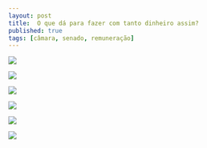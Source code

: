 ```yaml
---
layout: post
title:  O que dá para fazer com tanto dinheiro assim?
published: true
tags: [câmara, senado, remuneração]
---
```







![](/blogfigure/source/09-o-que-da-para-fazer/2017-08-03-o-que-da-para-fazer/capes-1.png)

![](/blogfigure/source/09-o-que-da-para-fazer/2017-08-03-o-que-da-para-fazer/samu-1.png)

![](/blogfigure/source/09-o-que-da-para-fazer/2017-08-03-o-que-da-para-fazer/empregado-1.png)

![](/blogfigure/source/09-o-que-da-para-fazer/2017-08-03-o-que-da-para-fazer/hospital-1.png)

![](/blogfigure/source/09-o-que-da-para-fazer/2017-08-03-o-que-da-para-fazer/brasilia-1.png)

![](/blogfigure/source/09-o-que-da-para-fazer/2017-08-03-o-que-da-para-fazer/neymar-1.png)
